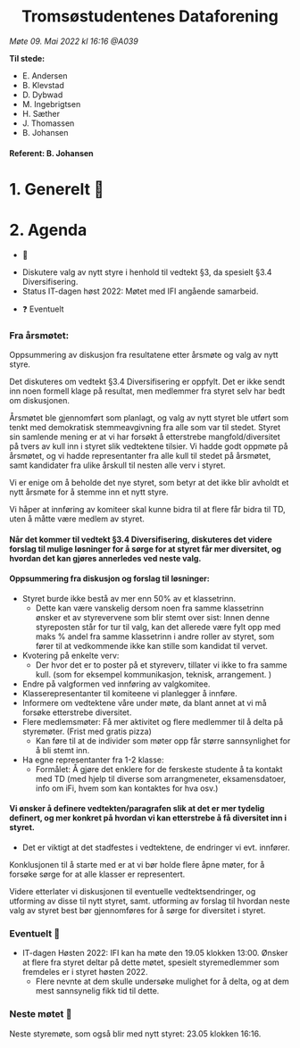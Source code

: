 <h1> <center> Tromsøstudentenes Dataforening </center> </h1>

*Møte 09. Mai 2022 kl 16:16 @A039*

**Til stede:**
* E. Andersen
* B. Klevstad
* D. Dybwad
* M. Ingebrigtsen 
* H. Sæther
* J. Thomassen
* B. Johansen

#### Referent:  B. Johansen

# 1. Generelt :blue_heart:

# 2. Agenda
* :purple_heart: 
- Diskutere valg av nytt styre i henhold til vedtekt §3, da spesielt §3.4 Diversifisering.  
- Status IT-dagen høst 2022: Møtet med IFI angående samarbeid.  
   
* :question: Eventuelt

### Fra årsmøtet: 

Oppsummering av diskusjon fra resultatene etter årsmøte og valg av nytt styre. 

Det diskuteres om vedtekt §3.4 Diversifisering er oppfylt. 
Det er ikke sendt inn noen formell klage på resultat, men medlemmer fra styret selv har bedt om diskusjonen. 

Årsmøtet ble gjennomført som planlagt, og valg av nytt styret ble utført som tenkt med demokratisk stemmeavgivning fra alle som var til stedet. Styret sin samlende mening er at vi har forsøkt å etterstrebe mangfold/diversitet på tvers av kull inn i styret slik vedtektene tilsier. Vi hadde godt oppmøte på årsmøtet, og vi hadde representanter fra alle kull til stedet på årsmøtet, samt kandidater fra ulike årskull til nesten alle verv i styret. 

Vi er enige om å beholde det nye styret, som betyr at det ikke blir avholdt et nytt årsmøte for å stemme inn et nytt styre. 

Vi håper at innføring av komiteer skal kunne bidra til at flere får bidra til TD, uten å måtte være medlem av styret. 

#### Når det kommer til vedtekt §3.4 Diversifisering, diskuteres det videre forslag til mulige løsninger for å sørge for at styret får mer diversitet, og hvordan det kan gjøres annerledes ved neste valg. 

#### Oppsummering fra diskusjon og forslag til løsninger:

- Styret burde ikke bestå av mer enn 50% av et klassetrinn.  
    - Dette kan være vanskelig dersom noen fra samme klassetrinn ønsker et av styrevervene som blir stemt over sist: Innen denne styreposten står for tur til valg, kan det allerede være fylt opp med maks % andel fra samme klassetrinn i andre roller av styret, som fører til at vedkommende ikke kan stille som kandidat til vervet. 
- Kvotering på enkelte verv: 
    - Der hvor det er to poster på et styreverv, tillater vi ikke to fra samme kull. (som for eksempel kommunikasjon, teknisk, arrangement. ) 
- Endre på valgformen ved innføring av valgkomitee.
- Klasserepresentanter til komiteene vi planlegger å innføre. 
- Informere om vedtektene våre under møte, da blant annet at vi må forsøke etterstrebe diversitet. 
- Flere medlemsmøter: Få mer aktivitet og flere medlemmer til å delta på styremøter. (Frist med gratis pizza)
    - Kan føre til at de individer som møter opp får større sannsynlighet for å bli stemt inn. 
- Ha egne representanter fra 1-2 klasse: 
    - Formålet: Å gjøre det enklere for de ferskeste studente å ta kontakt med TD (med hjelp til diverse som arrangmeneter, eksamensdatoer, info om iFi, hvem som kan kontaktes for hva osv.)

#### Vi ønsker å definere vedtekten/paragrafen slik at det er mer tydelig definert, og mer konkret på hvordan vi kan etterstrebe å få diversitet inn i styret. 
- Det er viktigt at det stadfestes i vedtektene, de endringer vi evt. innfører. 

Konklusjonen til å starte med er at vi bør holde flere åpne møter, for å forsøke sørge for at alle klasser er representert. 

Videre etterlater vi diskusjonen til eventuelle vedtektsendringer, og utforming av disse til nytt styret, samt. utforming av forslag til hvordan neste valg av styret best bør gjennomføres for å sørge for diversitet i styret. 

### Eventuelt :no_good:
- IT-dagen Høsten 2022: IFI kan ha møte den 19.05 klokken 13:00. Ønsker at flere fra styret deltar på dette møtet, spesielt styremedlemmer som fremdeles er i styret høsten 2022. 
    - Flere nevnte at dem skulle undersøke mulighet for å delta, og at dem mest sannsynelig fikk tid til dette. 

### Neste møtet :calendar: 
Neste styremøte, som også blir med nytt styret: 23.05 klokken 16:16.

